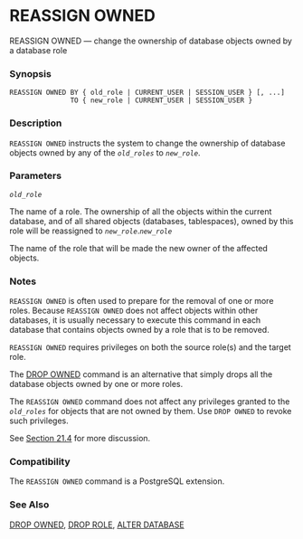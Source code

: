 # REASSIGN OWNED

REASSIGN OWNED — change the ownership of database objects owned by a database role

### Synopsis

```text
REASSIGN OWNED BY { old_role | CURRENT_USER | SESSION_USER } [, ...]
               TO { new_role | CURRENT_USER | SESSION_USER }
```

### Description

`REASSIGN OWNED` instructs the system to change the ownership of database objects owned by any of the _`old_roles`_ to _`new_role`_.

### Parameters

_`old_role`_

The name of a role. The ownership of all the objects within the current database, and of all shared objects \(databases, tablespaces\), owned by this role will be reassigned to _`new_role`_._`new_role`_

The name of the role that will be made the new owner of the affected objects.

### Notes

`REASSIGN OWNED` is often used to prepare for the removal of one or more roles. Because `REASSIGN OWNED` does not affect objects within other databases, it is usually necessary to execute this command in each database that contains objects owned by a role that is to be removed.

`REASSIGN OWNED` requires privileges on both the source role\(s\) and the target role.

The [DROP OWNED](https://www.postgresql.org/docs/10/static/sql-drop-owned.html) command is an alternative that simply drops all the database objects owned by one or more roles.

The `REASSIGN OWNED` command does not affect any privileges granted to the _`old_roles`_ for objects that are not owned by them. Use `DROP OWNED` to revoke such privileges.

See [Section 21.4](https://www.postgresql.org/docs/10/static/role-removal.html) for more discussion.

### Compatibility

The `REASSIGN OWNED` command is a PostgreSQL extension.

### See Also

[DROP OWNED](https://www.postgresql.org/docs/10/static/sql-drop-owned.html), [DROP ROLE](https://www.postgresql.org/docs/10/static/sql-droprole.html), [ALTER DATABASE](https://www.postgresql.org/docs/10/static/sql-alterdatabase.html)

